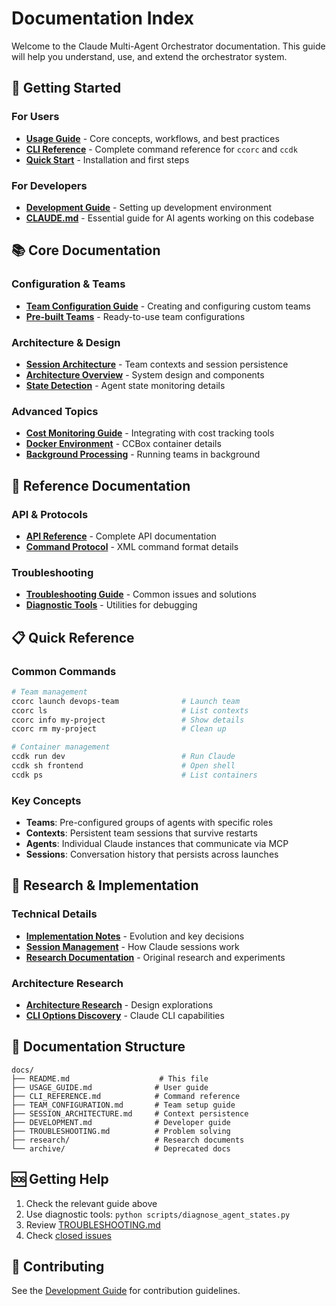 # Documentation Index

Welcome to the Claude Multi-Agent Orchestrator documentation. This guide will help you understand, use, and extend the orchestrator system.

## 🚀 Getting Started

### For Users
- **[Usage Guide](USAGE_GUIDE.md)** - Core concepts, workflows, and best practices
- **[CLI Reference](CLI_REFERENCE.md)** - Complete command reference for `ccorc` and `ccdk`
- **[Quick Start](../README.md#quick-start)** - Installation and first steps

### For Developers
- **[Development Guide](DEVELOPMENT.md)** - Setting up development environment
- **[CLAUDE.md](../CLAUDE.md)** - Essential guide for AI agents working on this codebase

## 📚 Core Documentation

### Configuration & Teams
- **[Team Configuration Guide](TEAM_CONFIGURATION.md)** - Creating and configuring custom teams
- **[Pre-built Teams](../examples/teams/)** - Ready-to-use team configurations

### Architecture & Design
- **[Session Architecture](SESSION_ARCHITECTURE.md)** - Team contexts and session persistence
- **[Architecture Overview](ARCHITECTURE.md)** - System design and components
- **[State Detection](state_detection_diagnostics.md)** - Agent state monitoring details

### Advanced Topics
- **[Cost Monitoring Guide](COST_MONITORING_GUIDE.md)** - Integrating with cost tracking tools
- **[Docker Environment](../docker/claude-code/README.md)** - CCBox container details
- **[Background Processing](../scripts/claude-bg)** - Running teams in background

## 🔧 Reference Documentation

### API & Protocols
- **[API Reference](API_REFERENCE.md)** - Complete API documentation
- **[Command Protocol](COMMAND_PROTOCOL.md)** - XML command format details

### Troubleshooting
- **[Troubleshooting Guide](TROUBLESHOOTING.md)** - Common issues and solutions
- **[Diagnostic Tools](../scripts/)** - Utilities for debugging

## 📋 Quick Reference

### Common Commands
```bash
# Team management
ccorc launch devops-team              # Launch team
ccorc ls                              # List contexts
ccorc info my-project                 # Show details
ccorc rm my-project                   # Clean up

# Container management
ccdk run dev                          # Run Claude
ccdk sh frontend                      # Open shell
ccdk ps                               # List containers
```

### Key Concepts
- **Teams**: Pre-configured groups of agents with specific roles
- **Contexts**: Persistent team sessions that survive restarts
- **Agents**: Individual Claude instances that communicate via MCP
- **Sessions**: Conversation history that persists across launches

## 🔬 Research & Implementation

### Technical Details
- **[Implementation Notes](IMPLEMENTATION_NOTES.md)** - Evolution and key decisions
- **[Session Management](SESSION_MANAGEMENT.md)** - How Claude sessions work
- **[Research Documentation](research/)** - Original research and experiments

### Architecture Research
- **[Architecture Research](research/ARCHITECTURE_RESEARCH.md)** - Design explorations
- **[CLI Options Discovery](research/CLI_OPTIONS_DISCOVERED.md)** - Claude CLI capabilities

## 📁 Documentation Structure

```
docs/
├── README.md                    # This file
├── USAGE_GUIDE.md              # User guide
├── CLI_REFERENCE.md            # Command reference
├── TEAM_CONFIGURATION.md       # Team setup guide
├── SESSION_ARCHITECTURE.md     # Context persistence
├── DEVELOPMENT.md              # Developer guide
├── TROUBLESHOOTING.md          # Problem solving
├── research/                   # Research documents
└── archive/                    # Deprecated docs
```

## 🆘 Getting Help

1. Check the relevant guide above
2. Use diagnostic tools: `python scripts/diagnose_agent_states.py`
3. Review [TROUBLESHOOTING.md](TROUBLESHOOTING.md)
4. Check [closed issues](https://github.com/anthropics/claude-orchestrator/issues?q=is%3Aissue+is%3Aclosed)

## 📝 Contributing

See the [Development Guide](DEVELOPMENT.md) for contribution guidelines.